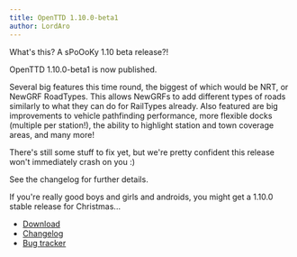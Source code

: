 ```yaml
---
title: OpenTTD 1.10.0-beta1
author: LordAro
---
```


What's this? A sPoOoKy 1.10 beta release?!

OpenTTD 1.10.0-beta1 is now published.

Several big features this time round, the biggest of which would be NRT, or NewGRF RoadTypes.
This allows NewGRFs to add different types of roads similarly to what they can do for RailTypes already.
Also featured are big improvements to vehicle pathfinding performance, more flexible docks (multiple per station!), the ability to highlight station and town coverage areas, and many more!

There's still some stuff to fix yet, but we're pretty confident this release won't immediately crash on you :)

See the changelog for further details.

If you're really good boys and girls and androids, you might get a 1.10.0 stable release for Christmas...

* [Download](https://www.openttd.org/downloads/openttd-releases/testing.html)
* [Changelog](https://proxy.binaries.openttd.org/openttd-releases/1.10.0-beta1/changelog.txt)
* [Bug tracker](https://github.com/OpenTTD/OpenTTD/issues)
